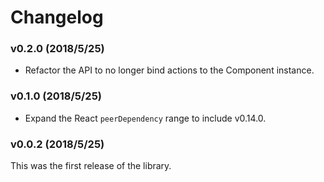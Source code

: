 # Changelog

### v0.2.0 (2018/5/25)

* Refactor the API to no longer bind actions to the Component instance.

### v0.1.0 (2018/5/25)

* Expand the React `peerDependency` range to include v0.14.0.

### v0.0.2 (2018/5/25)

This was the first release of the library.
